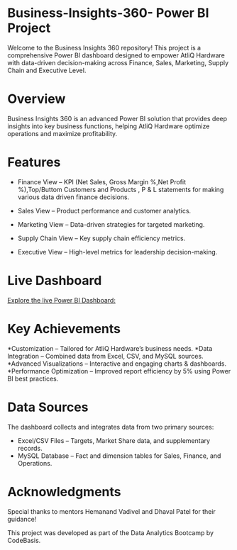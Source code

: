 # Business-Insights-360- Power BI Project 

Welcome to the Business Insights 360 repository! This project is a comprehensive Power BI dashboard designed to empower AtliQ Hardware with data-driven decision-making across Finance, Sales, Marketing, Supply Chain and Executive Level.

# Overview

Business Insights 360 is an advanced Power BI solution that provides deep insights into key business functions, helping AtliQ Hardware optimize operations and maximize profitability.

# Features

* Finance View – KPI (Net Sales, Gross Margin %,Net Profit %),Top/Buttom Customers and Products , P & L statements for making various data driven finance decisions.
  
* Sales View – Product performance and customer analytics.
  
* Marketing View – Data-driven strategies for targeted marketing.
  
* Supply Chain View – Key supply chain efficiency metrics.
  
* Executive View – High-level metrics for leadership decision-making.

# Live Dashboard

[Explore the live Power BI Dashboard:](https://app.powerbi.com/groups/f3405dbd-5d53-4b3d-9044-cde786274211/reports/08fbbb4d-c05f-4366-9e40-174db2fc0156/89e0bf1ca0ead36c3ac2?experience=power-bi)

 # Key Achievements
 
*Customization – Tailored for AtliQ Hardware’s business needs.
*Data Integration – Combined data from Excel, CSV, and MySQL sources.
*Advanced Visualizations – Interactive and engaging charts & dashboards.
*Performance Optimization – Improved report efficiency by 5% using Power BI best practices.

# Data Sources

The dashboard collects and integrates data from two primary sources:

* Excel/CSV Files – Targets, Market Share data, and supplementary records.
* MySQL Database – Fact and dimension tables for Sales, Finance, and Operations.

# Acknowledgments

Special thanks to mentors Hemanand Vadivel and Dhaval Patel for their guidance!

This project was developed as part of the Data Analytics Bootcamp by CodeBasis.
